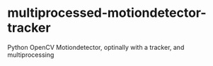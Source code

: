 # multiprocessed-motiondetector-tracker
Python OpenCV Motiondetector, optinally with a tracker, and multiprocessing
